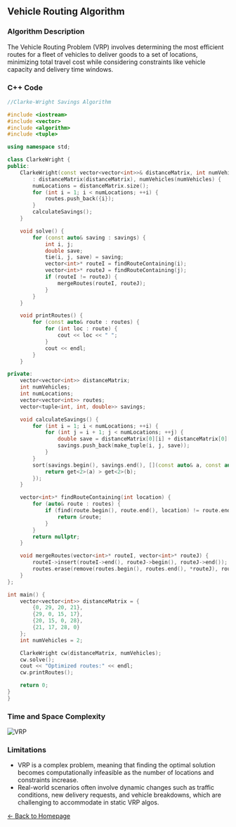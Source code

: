 ## Vehicle Routing Algorithm

### Algorithm Description
The Vehicle Routing Problem (VRP) involves determining the most efficient routes for a fleet of vehicles to deliver goods to a set of locations, minimizing total travel cost while considering constraints like vehicle capacity and delivery time windows.

### C++ Code

```cpp 
//Clarke-Wright Savings Algorithm

#include <iostream>
#include <vector>
#include <algorithm>
#include <tuple> 

using namespace std;

class ClarkeWright {
public:
    ClarkeWright(const vector<vector<int>>& distanceMatrix, int numVehicles)
        : distanceMatrix(distanceMatrix), numVehicles(numVehicles) {
        numLocations = distanceMatrix.size();
        for (int i = 1; i < numLocations; ++i) {
            routes.push_back({i});
        }
        calculateSavings();
    }

    void solve() {
        for (const auto& saving : savings) {
            int i, j;
            double save;
            tie(i, j, save) = saving;
            vector<int>* routeI = findRouteContaining(i);
            vector<int>* routeJ = findRouteContaining(j);
            if (routeI != routeJ) {
                mergeRoutes(routeI, routeJ);
            }
        }
    }

    void printRoutes() {
        for (const auto& route : routes) {
            for (int loc : route) {
                cout << loc << " ";
            }
            cout << endl;
        }
    }

private:
    vector<vector<int>> distanceMatrix;
    int numVehicles;
    int numLocations;
    vector<vector<int>> routes;
    vector<tuple<int, int, double>> savings;

    void calculateSavings() {
        for (int i = 1; i < numLocations; ++i) {
            for (int j = i + 1; j < numLocations; ++j) {
                double save = distanceMatrix[0][i] + distanceMatrix[0][j] - distanceMatrix[i][j];
                savings.push_back(make_tuple(i, j, save));
            }
        }
        sort(savings.begin(), savings.end(), [](const auto& a, const auto& b) {
            return get<2>(a) > get<2>(b);
        });
    }

    vector<int>* findRouteContaining(int location) {
        for (auto& route : routes) {
            if (find(route.begin(), route.end(), location) != route.end()) {
                return &route;
            }
        }
        return nullptr;
    }

    void mergeRoutes(vector<int>* routeI, vector<int>* routeJ) {
        routeI->insert(routeI->end(), routeJ->begin(), routeJ->end());
        routes.erase(remove(routes.begin(), routes.end(), *routeJ), routes.end());
    }
};

int main() {
    vector<vector<int>> distanceMatrix = {
        {0, 29, 20, 21},
        {29, 0, 15, 17},
        {20, 15, 0, 28},
        {21, 17, 28, 0}
    };
    int numVehicles = 2;

    ClarkeWright cw(distanceMatrix, numVehicles);
    cw.solve();
    cout << "Optimized routes:" << endl;
    cw.printRoutes();

    return 0;
}
}
```

### Time and Space Complexity
![VRP](https://github.com/DEBANSHU007/FoodDelivery.github.io/assets/67229736/e514de3d-4e48-41a3-ae35-8bc58c3bcbd8)



### Limitations
* VRP is a complex problem, meaning that finding the optimal solution becomes computationally infeasible as the number of locations and constraints increase.
* Real-world scenarios often involve dynamic changes such as traffic conditions, new delivery requests, and vehicle breakdowns, which are challenging to accommodate in static VRP algos.

[← Back to Homepage](../README.md)

